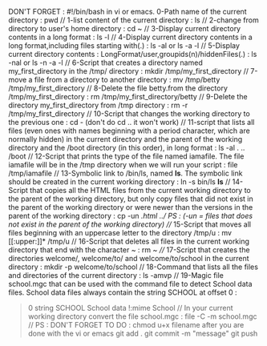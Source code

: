 DON'T FORGET : #!/bin/bash in vi or emacs.
0-Path name of the current directory : pwd //
1-list content of the current directory : ls //
2-change from directory to user's home directory : cd ~ //
3-Display current directory contents in a long format : ls -l //
4-Display current directory contents in a long format,including files starting with(.) : ls -al or ls -a -l //
5-Display current directory contents : LongFormat/user,groupids(n)/hiddenFiles(.) : ls -nal or ls -n -a -l //
6-Script that creates a directory named my_first_directory in the /tmp/ directory : mkdir /tmp/my_first_directory //
7-move a file from a directory to another directory : mv /tmp/betty /tmp/my_first_directory //
8-Delete the file betty.from the directory /tmp/my_first_directory : rm /tmp/my_first_directory/betty //
9-Delete the directory my_first_directory from /tmp directory : rm -r /tmp/my_first_directory //
10-Script that changes the working directory to the previous one : cd - (don't do cd .. it won't work) //
11-script that lists all files (even ones with names beginning with a period character, which are normally hidden) in the current directory and the parent of the working directory and the /boot directory (in this order), in long format : ls -al . .. /boot //
12-Script that prints the type of the file named iamafile. The file iamafile will be in the /tmp directory when we will run your script : file /tmp/iamafile //
13-Symbolic link to /bin/ls, named __ls__. The symbolic link should be created in the current working directory : ln -s bin/ls __ls__ //
14-Script that copies all the HTML files from the current working directory to the parent of the working directory, but only copy files that did not exist in the parent of the working directory or were newer than the versions in the parent of the working directory : cp -un *.html ../ PS : (-un = files that does not exist in the parent of the working directory) //*
15-Script that moves all files beginning with an uppercase letter to the directory /tmp/u : mv [[:upper:]]* /tmp/u //
16-Script that deletes all files in the current working directory that end with the character ~ : rm *~ //*
17-Script that creates the directories welcome/, welcome/to/ and welcome/to/school in the current directory : mkdir -p welcome/to/school // 
18-Command that lists all the files and directories of the current directory : ls -amvp //
19-Magic file school.mgc that can be used with the command file to detect School data files. School data files always contain the string SCHOOL at offset 0 : 
> 0 string SCHOOL School data
> !:mime School //
In your current working directory convert the file school.mgc : file -C -m school.mgc //
PS :
DON'T FORGET TO DO : chmod u+x filename after you are done with the vi or emacs 
git add . 
git commit -m "message"
git push

